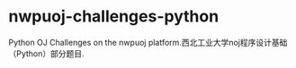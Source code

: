 # nwpuoj-challenges-python
Python OJ Challenges on the nwpuoj platform.西北工业大学noj程序设计基础（Python）部分题目.

